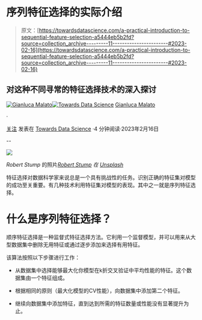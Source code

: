# 序列特征选择的实际介绍

> 原文：[https://towardsdatascience.com/a-practical-introduction-to-sequential-feature-selection-a5444eb5b2fd?source=collection_archive---------11-----------------------#2023-02-16](https://towardsdatascience.com/a-practical-introduction-to-sequential-feature-selection-a5444eb5b2fd?source=collection_archive---------11-----------------------#2023-02-16)

## 对这种不同寻常的特征选择技术的深入探讨

[](https://gianlucamalato.medium.com/?source=post_page-----a5444eb5b2fd--------------------------------)[![Gianluca Malato](../Images/2a0da89089967ec151fb6b563aa1f89f.png)](https://gianlucamalato.medium.com/?source=post_page-----a5444eb5b2fd--------------------------------)[](https://towardsdatascience.com/?source=post_page-----a5444eb5b2fd--------------------------------)[![Towards Data Science](../Images/a6ff2676ffcc0c7aad8aaf1d79379785.png)](https://towardsdatascience.com/?source=post_page-----a5444eb5b2fd--------------------------------) [Gianluca Malato](https://gianlucamalato.medium.com/?source=post_page-----a5444eb5b2fd--------------------------------)

·

[关注](https://medium.com/m/signin?actionUrl=https%3A%2F%2Fmedium.com%2F_%2Fsubscribe%2Fuser%2F1f015e9ee21d&operation=register&redirect=https%3A%2F%2Ftowardsdatascience.com%2Fa-practical-introduction-to-sequential-feature-selection-a5444eb5b2fd&user=Gianluca+Malato&userId=1f015e9ee21d&source=post_page-1f015e9ee21d----a5444eb5b2fd---------------------post_header-----------) 发表在 [Towards Data Science](https://towardsdatascience.com/?source=post_page-----a5444eb5b2fd--------------------------------) ·4 分钟阅读·2023年2月16日[](https://medium.com/m/signin?actionUrl=https%3A%2F%2Fmedium.com%2F_%2Fvote%2Ftowards-data-science%2Fa5444eb5b2fd&operation=register&redirect=https%3A%2F%2Ftowardsdatascience.com%2Fa-practical-introduction-to-sequential-feature-selection-a5444eb5b2fd&user=Gianluca+Malato&userId=1f015e9ee21d&source=-----a5444eb5b2fd---------------------clap_footer-----------)

--

[](https://medium.com/m/signin?actionUrl=https%3A%2F%2Fmedium.com%2F_%2Fbookmark%2Fp%2Fa5444eb5b2fd&operation=register&redirect=https%3A%2F%2Ftowardsdatascience.com%2Fa-practical-introduction-to-sequential-feature-selection-a5444eb5b2fd&source=-----a5444eb5b2fd---------------------bookmark_footer-----------)![](../Images/0c29dc7bc61b88a6b4adf9cde8fd61cf.png)

*Robert Stump* 的照片[*Robert Stump*](https://unsplash.com/@stumpie10?utm_source=unsplash&utm_medium=referral&utm_content=creditCopyText) *在* [*Unsplash*](https://unsplash.com/it/foto/pQyTChJwEDI?utm_source=unsplash&utm_medium=referral&utm_content=creditCopyText)

特征选择对数据科学家来说总是一个具有挑战性的任务。识别正确的特征集对模型的成功至关重要。有几种技术利用特征集对模型的表现。其中之一就是序列特征选择。

# 什么是序列特征选择？

顺序特征选择是一种监督式特征选择方法。它利用一个监督模型，并可以用来从大型数据集中删除无用特征或通过逐步添加来选择有用特征。

该算法按照以下步骤进行工作：

+   从数据集中选择能够最大化你模型在k折交叉验证中平均性能的特征。这个数据集由一个特征组成。

+   根据相同的原则（最大化模型的CV性能），向数据集中添加第二个特征。

+   继续向数据集中添加特征，直到达到所需的特征数量或性能没有显著提升为止。
